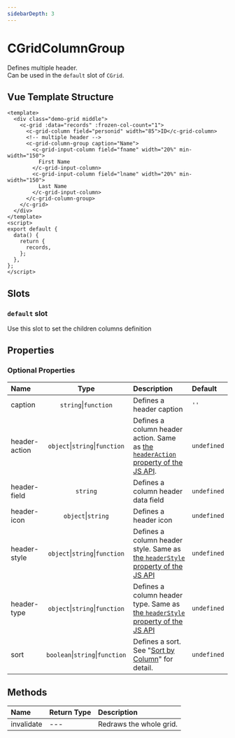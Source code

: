 ```yaml
---
sidebarDepth: 3
---
```


# CGridColumnGroup

Defines multiple header.  
Can be used in the `default` slot of `CGrid`.

## Vue Template Structure

<code-preview>

```vue
<template>
  <div class="demo-grid middle">
    <c-grid :data="records" :frozen-col-count="1">
      <c-grid-column field="personid" width="85">ID</c-grid-column>
      <!-- multiple header -->
      <c-grid-column-group caption="Name">
        <c-grid-input-column field="fname" width="20%" min-width="150">
          First Name
        </c-grid-input-column>
        <c-grid-input-column field="lname" width="20%" min-width="150">
          Last Name
        </c-grid-input-column>
      </c-grid-column-group>
    </c-grid>
  </div>
</template>
<script>
export default {
  data() {
    return {
      records,
    };
  },
};
</script>
```

</code-preview>

## Slots

<!-- SLOT_DEFAULT_START -->

### `default` slot

Use this slot to set the children columns definition

<!-- SLOT_DEFAULT_END -->

## Properties

<!-- PROPS_TABLE_START -->

### Optional Properties

| Name        | Type    | Description         | Default  |
|:------------|:-------:|:--------------------|:---------|
| caption | `string`&#124;`function`  | Defines a header caption | `''` |
| header-action | `object`&#124;`string`&#124;`function`  | Defines a column header action.  Same as [the `headerAction` property of the JS API](../../js/advanced_header/header_actions.md). | `undefined` |
| header-field | `string`  | Defines a column header data field | `undefined` |
| header-icon | `object`&#124;`string`  | Defines a header icon | `undefined` |
| header-style | `object`&#124;`string`&#124;`function`  | Defines a column header style. Same as [the `headerStyle` property of the JS API](../../js/advanced_header/header_styles.md) | `undefined` |
| header-type | `object`&#124;`string`&#124;`function`  | Defines a column header type. Same as [the `headerStyle` property of the JS API](../../js/advanced_header/header_styles.md) | `undefined` |
| sort | `boolean`&#124;`string`&#124;`function`  | Defines a sort. See "[Sort by Column](../../js/advanced_header/column_sort.md)" for detail. | `undefined` |

<!-- PROPS_TABLE_END -->

## Methods

<!-- METHODS_TABLE_START -->

| Name        | Return Type | Description         |
|:------------|:------------|:--------------------|
| invalidate | --- | Redraws the whole grid. |

<!-- METHODS_TABLE_END -->
